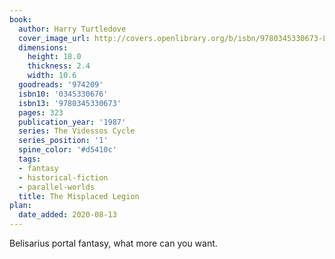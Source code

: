 ```yaml
---
book:
  author: Harry Turtledove
  cover_image_url: http://covers.openlibrary.org/b/isbn/9780345330673-L.jpg
  dimensions:
    height: 18.0
    thickness: 2.4
    width: 10.6
  goodreads: '974209'
  isbn10: '0345330676'
  isbn13: '9780345330673'
  pages: 323
  publication_year: '1987'
  series: The Videssos Cycle
  series_position: '1'
  spine_color: '#d5410c'
  tags:
  - fantasy
  - historical-fiction
  - parallel-worlds
  title: The Misplaced Legion
plan:
  date_added: 2020-08-13
---
```


Belisarius portal fantasy, what more can you want.
